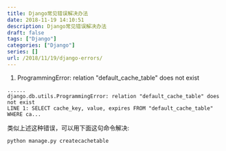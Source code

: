 ```yaml
---
title: Django常见错误解决办法
date: 2018-11-19 14:10:51
description: Django常见错误解决办法
draft: false
tags: ["Django"]
categories: ["Django"]
series: []
url: /2018/11/19/django-errors/
---
```

1. ProgrammingError: relation "default_cache_table" does not exist

```text
......
django.db.utils.ProgrammingError: relation "default_cache_table" does not exist
LINE 1: SELECT cache_key, value, expires FROM "default_cache_table" WHERE ca...
```

类似上述这种错误，可以用下面这句命令解决:

```text
python manage.py createcachetable
```

